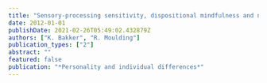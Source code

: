 ```yaml
---
title: "Sensory-processing sensitivity, dispositional mindfulness and negative psychological symptoms"
date: 2012-01-01
publishDate: 2021-02-26T05:49:02.432879Z
authors: ["K. Bakker", "R. Moulding"]
publication_types: ["2"]
abstract: ""
featured: false
publication: "*Personality and individual differences*"
---
```


